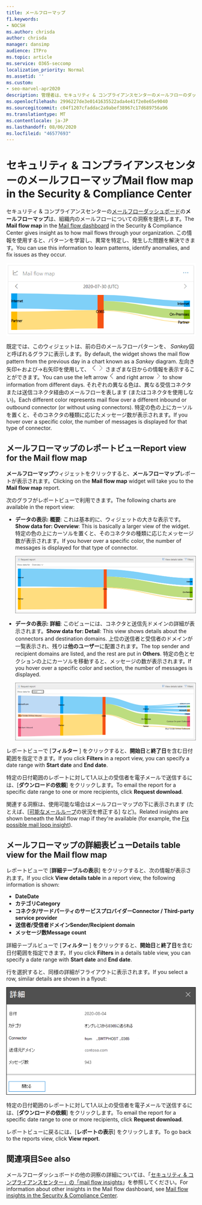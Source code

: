 ```yaml
---
title: メールフローマップ
f1.keywords:
- NOCSH
ms.author: chrisda
author: chrisda
manager: dansimp
audience: ITPro
ms.topic: article
ms.service: O365-seccomp
localization_priority: Normal
ms.assetid: ''
ms.custom:
- seo-marvel-apr2020
description: 管理者は、セキュリティ & コンプライアンスセンターのメールフローのダッシュボードにあるメールフローマップを使用して、コネクタ経由のメールフローと、コネクタを使用せずに組織との間で送受信されるメールフローを視覚的に追跡する方法を学習できます。
ms.openlocfilehash: 2996227de3e0141635522ada4e41f2e8e65e9040
ms.sourcegitcommit: c04f1207cfaddac2a9abef38967c17d689756a96
ms.translationtype: MT
ms.contentlocale: ja-JP
ms.lasthandoff: 08/06/2020
ms.locfileid: "46577693"
---
```

# <a name="mail-flow-map-in-the-security--compliance-center"></a><span data-ttu-id="bd29f-103">セキュリティ & コンプライアンスセンターのメールフローマップ</span><span class="sxs-lookup"><span data-stu-id="bd29f-103">Mail flow map in the Security & Compliance Center</span></span>

<span data-ttu-id="bd29f-104">セキュリティ & コンプライアンスセンターの[メールフローダッシュボード](mail-flow-insights-v2.md)の**メールフローマップ**は、組織内のメールフローについての洞察を提供します。</span><span class="sxs-lookup"><span data-stu-id="bd29f-104">The **Mail flow map** in the [Mail flow dashboard](mail-flow-insights-v2.md) in the Security & Compliance Center gives insight as to how mail flows through your organization.</span></span> <span data-ttu-id="bd29f-105">この情報を使用すると、パターンを学習し、異常を特定し、発生した問題を解決できます。</span><span class="sxs-lookup"><span data-stu-id="bd29f-105">You can use this information to learn patterns, identify anomalies, and fix issues as they occur.</span></span>

![セキュリティ & コンプライアンスセンターのメールフローダッシュボードのメールフローマップウィジェット](../../media/mfi-mail-flow-map-widget.png)

<span data-ttu-id="bd29f-107">既定では、このウィジェットは、前の日のメールフローパターンを、 *Sankey*図と呼ばれるグラフに表示します。</span><span class="sxs-lookup"><span data-stu-id="bd29f-107">By default, the widget shows the mail flow pattern from the previous day in a chart known as a *Sankey* diagram.</span></span> <span data-ttu-id="bd29f-108">左向き矢印←および→右矢印を使用して、 ![ ](../../media/scc-left-arrow.png) ![ ](../../media/scc-right-arrow.png) さまざまな日からの情報を表示することができます。</span><span class="sxs-lookup"><span data-stu-id="bd29f-108">You can use the left arrow ![Left arrow](../../media/scc-left-arrow.png) and right arrow ![Right arrow](../../media/scc-right-arrow.png) to show information from different days.</span></span> <span data-ttu-id="bd29f-109">それぞれの異なる色は、異なる受信コネクタまたは送信コネクタ経由のメールフローを表します (またはコネクタを使用しない)。</span><span class="sxs-lookup"><span data-stu-id="bd29f-109">Each different color represents mail flow over a different inbound or outbound connector (or without using connectors).</span></span> <span data-ttu-id="bd29f-110">特定の色の上にカーソルを置くと、そのコネクタの種類に応じたメッセージ数が表示されます。</span><span class="sxs-lookup"><span data-stu-id="bd29f-110">If you hover over a specific color, the number of messages is displayed for that type of connector.</span></span>

## <a name="report-view-for-the-mail-flow-map"></a><span data-ttu-id="bd29f-111">メールフローマップのレポートビュー</span><span class="sxs-lookup"><span data-stu-id="bd29f-111">Report view for the Mail flow map</span></span>

<span data-ttu-id="bd29f-112">**メールフローマップ**ウィジェットをクリックすると、**メールフローマップ**レポートが表示されます。</span><span class="sxs-lookup"><span data-stu-id="bd29f-112">Clicking on the **Mail flow map** widget will take you to the **Mail flow map** report.</span></span>

<span data-ttu-id="bd29f-113">次のグラフがレポートビューで利用できます。</span><span class="sxs-lookup"><span data-stu-id="bd29f-113">The following charts are available in the report view:</span></span>

- <span data-ttu-id="bd29f-114">**データの表示: 概要**: これは基本的に、ウィジェットの大きな表示です。</span><span class="sxs-lookup"><span data-stu-id="bd29f-114">**Show data for: Overview**: This is basically a larger view of the widget.</span></span> <span data-ttu-id="bd29f-115">特定の色の上にカーソルを置くと、そのコネクタの種類に応じたメッセージ数が表示されます。</span><span class="sxs-lookup"><span data-stu-id="bd29f-115">If you hover over a specific color, the number of messages is displayed for that type of connector.</span></span>

  ![メールフローマップレポートの概要ビュー](../../media/mfi-mail-flow-map-report-overview.png)

- <span data-ttu-id="bd29f-117">**データの表示: 詳細**: このビューには、コネクタと送信先ドメインの詳細が表示されます。</span><span class="sxs-lookup"><span data-stu-id="bd29f-117">**Show data for: Detail**: This view shows details about the connectors and destination domains.</span></span> <span data-ttu-id="bd29f-118">上位の送信者と受信者のドメインが一覧表示され、残りは**他のユーザー**に配置されます。</span><span class="sxs-lookup"><span data-stu-id="bd29f-118">The top sender and recipient domains are listed, and the rest are put in **Others**.</span></span> <span data-ttu-id="bd29f-119">特定の色とセクションの上にカーソルを移動すると、メッセージの数が表示されます。</span><span class="sxs-lookup"><span data-stu-id="bd29f-119">If you hover over a specific color and section, the number of messages is displayed.</span></span>

  ![メールフローマップレポートの詳細表示](../../media/mfi-mail-flow-map-report-detail.png)

<span data-ttu-id="bd29f-121">レポートビューで [**フィルター** ] をクリックすると、**開始日**と**終了日**を含む日付範囲を指定できます。</span><span class="sxs-lookup"><span data-stu-id="bd29f-121">If you click **Filters** in a report view, you can specify a date range with **Start date** and **End date**.</span></span>

<span data-ttu-id="bd29f-122">特定の日付範囲のレポートに対して1人以上の受信者を電子メールで送信するには、[**ダウンロードの依頼**] をクリックします。</span><span class="sxs-lookup"><span data-stu-id="bd29f-122">To email the report for a specific date range to one or more recipients, click **Request download**.</span></span>

<span data-ttu-id="bd29f-123">関連する洞察は、使用可能な場合はメールフローマップの下に表示されます (たとえば、[[可能なメールループ](mfi-mail-loop-insight.md)の状況を修正する] など)。</span><span class="sxs-lookup"><span data-stu-id="bd29f-123">Related insights are shown beneath the Mail flow map if they're available (for example, the [Fix possible mail loop insight](mfi-mail-loop-insight.md)).</span></span>

## <a name="details-table-view-for-the-mail-flow-map"></a><span data-ttu-id="bd29f-124">メールフローマップの詳細表ビュー</span><span class="sxs-lookup"><span data-stu-id="bd29f-124">Details table view for the Mail flow map</span></span>

<span data-ttu-id="bd29f-125">レポートビューで [**詳細テーブルの表示**] をクリックすると、次の情報が表示されます。</span><span class="sxs-lookup"><span data-stu-id="bd29f-125">If you click **View details table** in a report view, the following information is shown:</span></span>

- <span data-ttu-id="bd29f-126">**Date**</span><span class="sxs-lookup"><span data-stu-id="bd29f-126">**Date**</span></span>
- <span data-ttu-id="bd29f-127">**カテゴリ**</span><span class="sxs-lookup"><span data-stu-id="bd29f-127">**Category**</span></span>
- <span data-ttu-id="bd29f-128">**コネクタ/サードパーティのサービスプロバイダー**</span><span class="sxs-lookup"><span data-stu-id="bd29f-128">**Connector / Third-party service provider**</span></span>
- <span data-ttu-id="bd29f-129">**送信者/受信者ドメイン**</span><span class="sxs-lookup"><span data-stu-id="bd29f-129">**Sender/Recipient domain**</span></span>
- <span data-ttu-id="bd29f-130">**メッセージ数**</span><span class="sxs-lookup"><span data-stu-id="bd29f-130">**Message count**</span></span>

<span data-ttu-id="bd29f-131">詳細テーブルビューで [**フィルター** ] をクリックすると、**開始日**と**終了日**を含む日付範囲を指定できます。</span><span class="sxs-lookup"><span data-stu-id="bd29f-131">If you click **Filters** in a details table view, you can specify a date range with **Start date** and **End date**.</span></span>

<span data-ttu-id="bd29f-132">行を選択すると、同様の詳細がフライアウトに表示されます。</span><span class="sxs-lookup"><span data-stu-id="bd29f-132">If you select a row, similar details are shown in a flyout:</span></span>

![メールフローマップの詳細表の詳細ポップアップ](../../media/mfi-mail-flow-map-view-details-table-details.png)

<span data-ttu-id="bd29f-134">特定の日付範囲のレポートに対して1人以上の受信者を電子メールで送信するには、[**ダウンロードの依頼**] をクリックします。</span><span class="sxs-lookup"><span data-stu-id="bd29f-134">To email the report for a specific date range to one or more recipients, click **Request download**.</span></span>

<span data-ttu-id="bd29f-135">レポートビューに戻るには、[**レポートの表示**] をクリックします。</span><span class="sxs-lookup"><span data-stu-id="bd29f-135">To go back to the reports view, click **View report**.</span></span>

## <a name="see-also"></a><span data-ttu-id="bd29f-136">関連項目</span><span class="sxs-lookup"><span data-stu-id="bd29f-136">See also</span></span>

<span data-ttu-id="bd29f-137">メールフローダッシュボードの他の洞察の詳細については、「[セキュリティ & コンプライアンスセンター」の「mail flow insights](mail-flow-insights-v2.md)」を参照してください。</span><span class="sxs-lookup"><span data-stu-id="bd29f-137">For information about other insights in the Mail flow dashboard, see [Mail flow insights in the Security & Compliance Center](mail-flow-insights-v2.md).</span></span>
